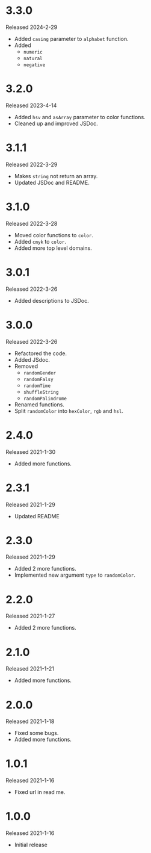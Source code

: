 # 3.3.0

Released 2024-2-29

- Added `casing` parameter to `alphabet` function.
- Added
  - `numeric`
  - `natural`
  - `negative`

# 3.2.0

Released 2023-4-14

- Added `hsv` and `asArray` parameter to color functions.
- Cleaned up and improved JSDoc.

# 3.1.1

Released 2022-3-29

- Makes `string` not return an array.
- Updated JSDoc and README.

# 3.1.0

Released 2022-3-28

- Moved color functions to `color`.
- Added `cmyk` to `color`.
- Added more top level domains.

# 3.0.1

Released 2022-3-26

- Added descriptions to JSDoc.

# 3.0.0

Released 2022-3-26

- Refactored the code.
- Added JSdoc.
- Removed
  - `randomGender`
  - `randomFalsy`
  - `randomTime`
  - `shuffleString`
  - `randomPalindrome`
- Renamed functions.
- Split `randomColor` into `hexColor`, `rgb` and `hsl`.

# 2.4.0

Released 2021-1-30

- Added more functions.

# 2.3.1

Released 2021-1-29

- Updated README

# 2.3.0

Released 2021-1-29

- Added 2 more functions.
- Implemented new argument `type` to `randomColor`.

# 2.2.0

Released 2021-1-27

- Added 2 more functions.

# 2.1.0

Released 2021-1-21

- Added more functions.

# 2.0.0

Released 2021-1-18

- Fixed some bugs.
- Added more functions.

# 1.0.1

Released 2021-1-16

- Fixed url in read me.

# 1.0.0

Released 2021-1-16

- Initial release
